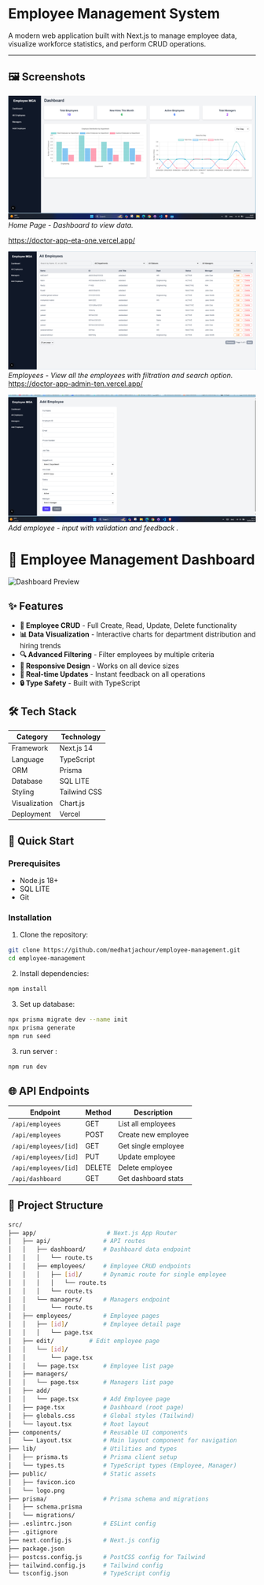 # Employee Management System
A modern web application built with Next.js to manage employee data, visualize workforce statistics, and perform CRUD operations.

---
## 🖼️ **Screenshots**

![Home Page](https://github.com/medhatjachour/employee-management/blob/main/samples/1.png?raw=true)
*Home Page - Dashboard to view data.*

https://doctor-app-eta-one.vercel.app/

![Home Page](https://github.com/medhatjachour/employee-management/blob/main/samples/2.png?raw=true)
*Employees  - View all the employees with filtration and search option.*
https://doctor-app-admin-ten.vercel.app/

![Home Page](https://github.com/medhatjachour/employee-management/blob/main/samples/3.png?raw=true)
*Add employee - input with validation and feedback .*
# 🏢 Employee Management Dashboard


![Dashboard Preview](https://via.placeholder.com/800x400?text=Employee+Dashboard+Preview)

## ✨ Features

- **📝 Employee CRUD** - Full Create, Read, Update, Delete functionality
- **📊 Data Visualization** - Interactive charts for department distribution and hiring trends
- **🔍 Advanced Filtering** - Filter employees by multiple criteria
- **📱 Responsive Design** - Works on all device sizes
- **🔄 Real-time Updates** - Instant feedback on all operations
- **🔒 Type Safety** - Built with TypeScript

## 🛠 Tech Stack

| Category       | Technology   |
|----------------|------------  |
| Framework      | Next.js 14   |
| Language       | TypeScript   |
| ORM            | Prisma       |
| Database       | SQL LITE     |
| Styling        | Tailwind CSS |
| Visualization  | Chart.js     |
| Deployment     | Vercel       |

## 🚀 Quick Start

### Prerequisites
- Node.js 18+
- SQL LITE  
- Git


### Installation
1. Clone the repository:
```bash
git clone https://github.com/medhatjachour/employee-management.git
cd employee-management
```

2. Install dependencies:
```bash
npm install 
```
3. Set up database:
```bash
npx prisma migrate dev --name init
npx prisma generate
npm run seed 
```
3. run server :
```bash
npm run dev
```


## 🌐 API Endpoints

| Endpoint                   | Method | Description                    |
|----------------------------|--------|--------------------------------|
| `/api/employees`           | GET    | List all employees             |
| `/api/employees`           | POST   | Create new employee            |
| `/api/employees/[id]`      | GET    | Get single employee            |
| `/api/employees/[id]`      | PUT    | Update employee                |
| `/api/employees/[id]`      | DELETE | Delete employee                |
| `/api/dashboard`           | GET    | Get dashboard stats            |

## 📁 Project Structure

```bash
src/
├── app/                    # Next.js App Router
│   ├── api/               # API routes
│   │   ├── dashboard/     # Dashboard data endpoint
│   │   │   └── route.ts
│   │   ├── employees/     # Employee CRUD endpoints
│   │   │   ├── [id]/      # Dynamic route for single employee
│   │   │   │   └── route.ts
│   │   │   └── route.ts
│   │   └── managers/      # Managers endpoint
│   │       └── route.ts
│   ├── employees/         # Employee pages
│   │   ├── [id]/          # Employee detail page
│   │   │   └── page.tsx
│   ├── edit/          # Edit employee page
│   │   └── [id]/
│   │       └── page.tsx
│   │   └── page.tsx       # Employee list page
│   ├── managers/    
│   │   └── page.tsx       # Managers list page
│   ├── add/    
│   │   └── page.tsx       # Add Employee page
│   ├── page.tsx           # Dashboard (root page)
│   ├── globals.css        # Global styles (Tailwind)
│   └── layout.tsx         # Root layout
├── components/            # Reusable UI components
│   └── Layout.tsx         # Main layout component for navigation
├── lib/                   # Utilities and types
│   ├── prisma.ts          # Prisma client setup
│   └── types.ts           # TypeScript types (Employee, Manager)
├── public/                # Static assets
│   ├── favicon.ico
│   └── logo.png
├── prisma/                # Prisma schema and migrations
│   ├── schema.prisma
│   └── migrations/
├── .eslintrc.json         # ESLint config
├── .gitignore
├── next.config.js         # Next.js config
├── package.json
├── postcss.config.js      # PostCSS config for Tailwind
├── tailwind.config.js     # Tailwind config
└── tsconfig.json          # TypeScript config
```